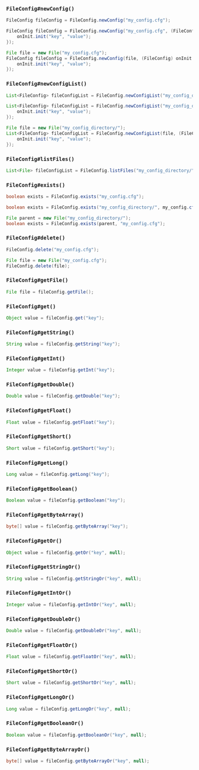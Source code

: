 ### `FileConfig#newConfig()`

````java
FileConfig fileConfig = FileConfig.newConfig("my_config.cfg");
````
````java
FileConfig fileConfig = FileConfig.newConfig("my_config.cfg", (FileConfig) onInit -> {
    onInit.init("key", "value");
}); 
````
````java
File file = new File("my_config.cfg");
FileConfig fileConfig = FileConfig.newConfig(file, (FileConfig) onInit -> {
    onInit.init("key", "value");
}); 
````

### `FileConfig#newConfigList()`
````java
List<FileConfig> fileConfigList = FileConfig.newConfigList("my_config_directory/");
````
````java
List<FileConfig> fileConfigList = FileConfig.newConfigList("my_config_directory/", (FileConfig) onInit -> {
    onInit.init("key", "value");
});
````
````java
File file = new File("my_config_directory/");
List<FileConfig> fileConfigList = FileConfig.newConfigList(file, (FileConfig) onInit -> {
    onInit.init("key", "value");
});
````

### `FileConfig#listFiles()`
````java
List<File> fileConfigList = FileConfig.listFiles("my_config_directory/");
````

### `FileConfig#exists()`
````java
boolean exists = FileConfig.exists("my_config.cfg");
````
````java
boolean exists = FileConfig.exists("my_config_directory/", my_config.cfg");
````
````java
File parent = new File("my_config_directory/");
boolean exists = FileConfig.exists(parent, "my_config.cfg");
````
### `FileConfig#delete()`
````java
FileConfig.delete("my_config.cfg");
````
````java
File file = new File("my_config.cfg");
FileConfig.delete(file);
````
### `FileConfig#getFile()`
````java
File file = fileConfig.getFile();
````
### `FileConfig#get()`
````java
Object value = fileConfig.get("key");
````
### `FileConfig#getString()`
````java
String value = fileConfig.getString("key");
````
### `FileConfig#getInt()`
````java
Integer value = fileConfig.getInt("key");
````
### `FileConfig#getDouble()`
````java
Double value = fileConfig.getDouble("key");
````
### `FileConfig#getFloat()`
````java
Float value = fileConfig.getFloat("key");
````
### `FileConfig#getShort()`
````java
Short value = fileConfig.getShort("key");
````
### `FileConfig#getLong()`
````java
Long value = fileConfig.getLong("key");
````
### `FileConfig#getBoolean()`
````java
Boolean value = fileConfig.getBoolean("key");
````
### `FileConfig#getByteArray()`
````java
byte[] value = fileConfig.getByteArray("key");
````
### `FileConfig#getOr()`
````java
Object value = fileConfig.getOr("key", null);
````
### `FileConfig#getStringOr()`
````java
String value = fileConfig.getStringOr("key", null);
````
### `FileConfig#getIntOr()`
````java
Integer value = fileConfig.getIntOr("key", null);
````
### `FileConfig#getDoubleOr()`
````java
Double value = fileConfig.getDoubleOr("key", null);
````
### `FileConfig#getFloatOr()`
````java
Float value = fileConfig.getFloatOr("key", null);
````
### `FileConfig#getShortOr()`
````java
Short value = fileConfig.getShortOr("key", null);
````
### `FileConfig#getLongOr()`
````java
Long value = fileConfig.getLongOr("key", null);
````
### `FileConfig#getBooleanOr()`
````java
Boolean value = fileConfig.getBooleanOr("key", null);
````
### `FileConfig#getByteArrayOr()`
````java
byte[] value = fileConfig.getByteArrayOr("key", null);
````

